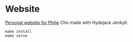 # Website

[Personal website for Philip](https://chophilip21.github.io/) Cho made with Hydejack Jenkyll. 

```
make install
make serve
```
